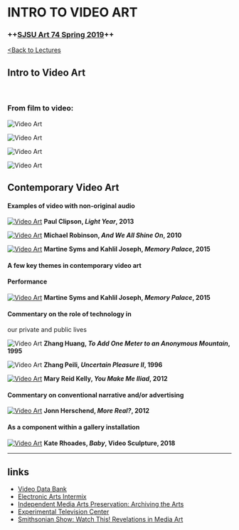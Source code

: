 
# **INTRO TO VIDEO ART**

### **++[SJSU Art 74 Spring 2019](https://carriehott.github.io/SJSU-Art74-Sp2019/)++**

[<Back to Lectures](https://carriehott.github.io/SJSU-Art74-Sp2019/lectures)

## Intro to Video Art
<br>

### From film to video:
![Video Art](images/Art74_VideoArtHistory_One.002.jpeg)
<br>

![Video Art](images/Art74_VideoArtHistory_One.003.jpeg)
<br>

![Video Art](images/Art74_VideoArtHistory_One.004.jpeg)
<br>

![Video Art](images/Art74_VideoArtHistory_One.005.jpeg)
<br>


## Contemporary Video Art
#### Examples of video with non-original audio

[![Video Art](images/VideoArt_3.png)](https://vimeo.com/85962209)
**Paul Clipson, _Light Year_, 2013**
<br>

[![Video Art](images/VideoArt_1.png)](https://vimeo.com/8739633)
**Michael Robinson, _And We All Shine On_, 2010**
<br>

[![Video Art](images/VideoArt_2.png)](https://www.youtube.com/watch?v=3EqAJEgf4vA)
**Martine Syms and Kahlil Joseph, _Memory Palace_, 2015**
<br>

#### A few key themes in contemporary video art

#### Performance

[![Video Art](images/VideoArt_2.png)](https://www.youtube.com/watch?v=3EqAJEgf4vA)
**Martine Syms and Kahlil Joseph, _Memory Palace_, 2015**

#### Commentary on the role of technology in
our private and public lives

![Video Art](images/VideoArt_6.png)
**Zhang Huang, _To Add One Meter to an Anonymous Mountain_, 1995**

![Video Art](images/VideoArt_5.png)
**Zhang Peili, _Uncertain Pleasure II_, 1996**

[![Video Art](images/VideoArt_4.png)](https://art21.org/artist/mary-reid-kelley/?gclid=Cj0KCQiAtvPjBRDPARIsAJfZz0pQqpKRJOAdh2zMBEUEmCZna6QJ-n4tIc99KXq02O1P3M1U07JgdhIaAgukEALw_wcB)
**Mary Reid Kelly, _You Make Me Iliad_, 2012**

#### Commentary on conventional narrative and/or advertising

[![Video Art](images/VideoArt_7.png)](http://jonnherschend.com/projects/more-real-coming-soon/)
**Jonn Herschend, _More Real?_, 2012**

#### As a component within a gallery installation

[![Video Art](images/VideoArt_9.png)](http://krhoades.com/2018/12/30/baby)
**Kate Rhoades, _Baby_, Video Sculpture, 2018**

---

## links
* [Video Data Bank](https://www.vdb.org/)
* [Electronic Arts Intermix](https://www.eai.org/)
* [Independent Media Arts Preservation: Archiving the Arts](http://www.imappreserve.org/archivingarts/)
* [Experimental Television Center](http://www.experimentaltvcenter.org/)
* [Smithsonian Show: Watch This! Revelations in Media Art](http://americanart.si.edu/exhibitions/online/watch_this/)

